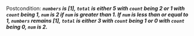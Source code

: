 Postcondition: ***`numbers` is [1], `total` is either 5 with `count` being 2 or 1 with `count` being 1, `num` is 2 if `num` is greater than 1. If `num` is less than or equal to 1, `numbers` remains [1], `total` is either 3 with `count` being 1 or 0 with `count` being 0, `num` is 2.***